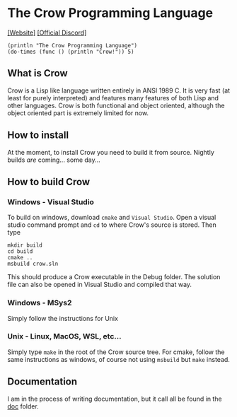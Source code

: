 # The Crow Programming Language
[[Website]](https://crowlang.org) [[Official Discord]](https://discord.gg/nBjBRQYK52)

```
(println "The Crow Programming Language")
(do-times (func () (println "Crow!")) 5)
```

## What is Crow

Crow is a Lisp like language written entirely in ANSI 1989 C. It is very fast (at least for purely interpreted) and features many features of both Lisp and other languages. Crow is both functional and object oriented, although the object oriented part is extremely limited for now.

## How to install

At the moment, to install Crow you need to build it from source. Nightly builds _are_ coming... some day...

## How to build Crow

### Windows - Visual Studio

To build on windows, download `cmake` and `Visual Studio`. Open a visual studio command prompt and `cd` to where Crow's source is stored. Then type

```
mkdir build
cd build
cmake ..
msbuild crow.sln
```

This should produce a Crow executable in the Debug folder. The solution file can also be opened in Visual Studio and compiled that way.

### Windows - MSys2

Simply follow the instructions for Unix

### Unix - Linux, MacOS, WSL, etc...

Simply type `make` in the root of the Crow source tree. For cmake, follow the same instructions as windows, of course not using `msbuild` but `make` instead.

## Documentation

I am in the process of writing documentation, but it call all be found in the [doc](/doc) folder.
